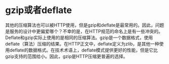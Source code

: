 # gzip或者deflate

其他的压缩算法也可以被HTTP使用，但是gzip和deflate是最常用的。因此，问题是服务的设计中更偏爱哪个？不幸的是，在HTTP规范的命名上是有一些冲突的。Deflate和gzip实际上使用的是相同的压缩算法。gzip是一个数据格式，使用deflate（算法）压缩的结果。在HTTP正文中，deflate定义为zlib，是其他一种使用deflate的数据格式。在技术术语上，deflate模式提供更好的性能，但是它比gzip支持的范围给小。因此，gzip是HTTP压缩更普遍的选择。